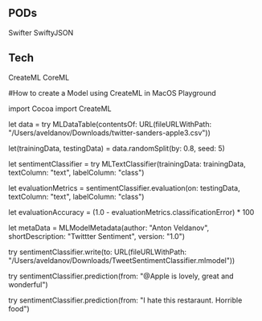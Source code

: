 ## PODs

Swifter
SwiftyJSON

## Tech
CreateML
CoreML


#How to create a Model using CreateML in MacOS Playground

import Cocoa
import CreateML



let data = try MLDataTable(contentsOf: URL(fileURLWithPath: "/Users/aveldanov/Downloads/twitter-sanders-apple3.csv"))


let(trainingData, testingData) = data.randomSplit(by: 0.8, seed: 5)


let sentimentClassifier = try MLTextClassifier(trainingData: trainingData, textColumn: "text", labelColumn: "class")



let evaluationMetrics = sentimentClassifier.evaluation(on: testingData, textColumn: "text", labelColumn: "class")


let evaluationAccuracy = (1.0 - evaluationMetrics.classificationError) * 100


let metaData = MLModelMetadata(author: "Anton Veldanov", shortDescription: "Twittter Sentiment", version: "1.0")


try sentimentClassifier.write(to: URL(fileURLWithPath: "/Users/aveldanov/Downloads/TweetSentimentClassifier.mlmodel"))


try sentimentClassifier.prediction(from: "@Apple is lovely, great and wonderful")

try sentimentClassifier.prediction(from: "I hate this restaraunt. Horrible food")
